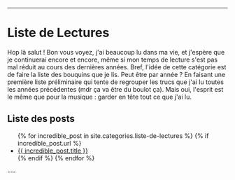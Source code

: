 
---
# Liste de Lectures
Hop là salut ! Bon vous voyez, j'ai beaucoup lu dans ma vie, et j'espère que je continuerai encore et encore, même si mon temps de lecture s'est pas mal réduit au cours des dernières années.
Bref, l'idée de cette catégorie est de faire la liste des bouquins que je lis. Peut être par année ? En faisant une première liste préliminaire qui tente de regrouper les trucs que j'ai lu toutes les années précédentes (mdr ça va être du boulot ça).
Mais oui, l'esprit est le même que pour la musique : garder en tête tout ce que j'ai lu.

## Liste des posts
<ul>
  {% for incredible_post in site.categories.liste-de-lectures %}
    {% if incredible_post.url %}
        <li><a href="{{ site.baseurl }}/{{ incredible_post.url }}">{{ incredible_post.title }}</a></li>
    {% endif %}
  {% endfor %}
</ul>
--- 